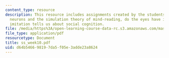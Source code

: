 ```yaml
---
content_type: resource
description: This resource includes assignments created by the students on mirror
  neurons and the simulation theory of mind-reading, do the eyes have it?, and what
  imitation tells us about social cognition.
file: /media/https%3A/open-learning-course-data-rc.s3.amazonaws.com/mas-965-relational-machines-spring-2005/d64b546698197da5f05e3adde23a8624_ss_week10.pdf
file_type: application/pdf
resourcetype: Document
title: ss_week10.pdf
uid: d64b5466-9819-7da5-f05e-3adde23a8624
---
```


